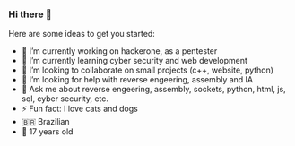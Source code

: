 ### Hi there 👋

<!--
**bwmsdroid/bwmsdroid** is a ✨ _special_ ✨ repository because its `README.md` (this file) appears on your GitHub profile.
-->
Here are some ideas to get you started:

- 🔭 I’m currently working on hackerone, as a pentester
- 🌱 I’m currently learning cyber security and web development
- 👯 I’m looking to collaborate on small projects (c++, website, python)
- 🤔 I’m looking for help with reverse engeering, assembly and IA
- 💬 Ask me about reverse engeering, assembly, sockets, python, html, js, sql, cyber security, etc.
- ⚡ Fun fact: I love cats and dogs
- 🇧🇷 Brazilian
- 🎉 17 years old

